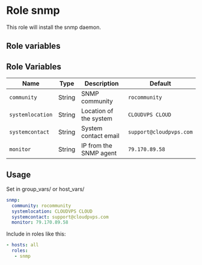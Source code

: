# Role snmp

This role will install the snmp daemon.

## Role variables

## Role Variables

|Name|Type|Description|Default|
|----|----|-----------|-------|
`community`|String|SNMP community|`rocommunity`
`systemlocation`|String|Location of the system|`CLOUDVPS CLOUD`
`systemcontact`|String|System contact email|`support@cloudpvps.com`
`monitor`|String|IP from the SNMP agent|`79.170.89.58`

## Usage

Set in group_vars/ or host_vars/

```yaml
snmp:
  community: rocommunity
  systemlocation: CLOUDVPS CLOUD
  systemcontact: support@cloudpvps.com
  monitor: 79.170.89.58
```

Include in roles like this:

```yaml
- hosts: all
  roles:
   - snmp
```

